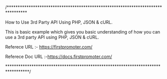 /*********************************************************************************

How to Use 3rd Party API Using PHP, JSON & cURL.

This is basic example which gives you basic understanding of how you can use a 3rd party API using PHP, JSON & cURL.

Referece URL :- https://firstpromoter.com/

Referece Doc URL :-https://docs.firstpromoter.com/

**********************************************************************************/
